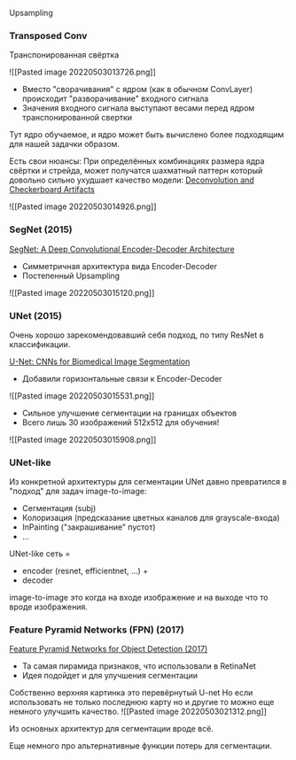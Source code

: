 
Upsampling
### Transposed Conv
Транспонированная свёртка 

![[Pasted image 20220503013726.png]]

* Вместо "сворачивания" с ядром (как в обычном ConvLayer) происходит "разворачивание" входного сигнала
* Значения входного сигнала выступают весами перед ядром транспонированной свертки

Тут ядро обучаемое, и ядро может быть вычислено более подходящим для нашей задачки образом. 


Есть свои нюансы:
При определённых комбинациях размера ядра свёртки и стрейда, может получатся шахматный паттерн который довольно сильно ухудшает качество модели:
[Deconvolution and Checkerboard Artifacts](https://distill.pub/2016/deconv-checkerboard/)

![[Pasted image 20220503014926.png]]


### SegNet (2015)

[SegNet: A Deep Convolutional Encoder-Decoder Architecture](https://paperswithcode.com/paper/segnet-a-deep-convolutional-encoder-decoder)

* Симметричная архитектура вида Encoder-Decoder
* Постепенный Upsampling


![[Pasted image 20220503015120.png]]

### UNet (2015)
Очень хорошо зарекомендовавший себя подход, по типу ResNet в классификации. 

[U-Net: CNNs for Biomedical Image Segmentation](https://paperswithcode.com/paper/u-net-convolutional-networks-for-biomedical)

* Добавили горизонтальные связи к Encoder-Decoder

![[Pasted image 20220503015531.png]]

* Сильное улучшение сегментации на границах объектов
* Всего лишь 30 изображений 512х512 для обучения!


![[Pasted image 20220503015908.png]]

### UNet-like
Из конкретной архитектуры для сегментации UNet давно превратился в "подход" для задач image-to-image:
* Сегментация (subj)
* Колоризация (предсказание цветных каналов для grayscale-входа)
* InPainting ("закрашивание" пустот)
* ...

UNet-like сеть =
* encoder (resnet, efficientnet, …) +
* decoder

 image-to-image это когда на входе изображение и на выходе что то вроде изображения.

### Feature Pyramid Networks (FPN) (2017)
[Feature Pyramid Networks for Object Detection (2017)](https://paperswithcode.com/paper/feature-pyramid-networks-for-object-detection)

* Та самая пирамида признаков, что использовали в RetinaNet
* Идея подойдет и для улучшения сегментации

Собственно верхняя картинка это перевёрнутый U-net
Но если использовать не только последнюю карту но и другие то можно еще немного улучшить качество.
![[Pasted image 20220503021312.png]]

Из основных архитектур для сегментации вроде всё. 


Еще немного про альтернативные функции потерь для сегментации.
